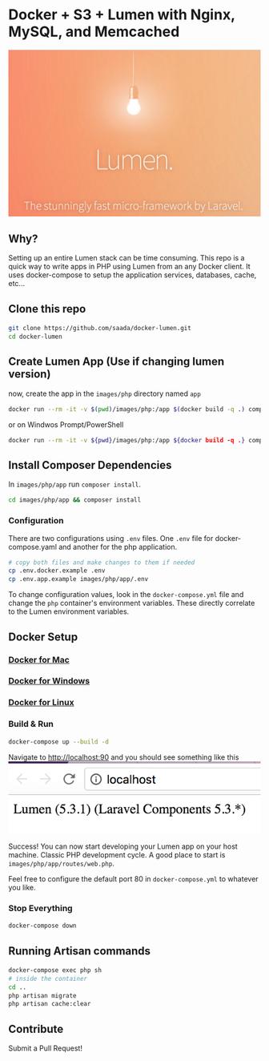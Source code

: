 # Docker + S3 + Lumen with Nginx, MySQL, and Memcached

![image](Lumen_splash.png)

## Why?

Setting up an entire Lumen stack can be time consuming. This repo is a quick way to write apps in PHP using Lumen from an any Docker client. It uses docker-compose to setup the application services, databases, cache, etc...

## Clone this repo

```bash
git clone https://github.com/saada/docker-lumen.git
cd docker-lumen
```

## Create Lumen App (Use if changing lumen version)

now, create the app in the `images/php` directory named `app`

```bash
docker run --rm -it -v $(pwd)/images/php:/app $(docker build -q .) composer create-project --prefer-dist laravel/lumen ./app
```

or on Windwos Prompt/PowerShell
```bash
docker run --rm -it -v ${pwd}/images/php:/app ${docker build -q .} composer create-project --prefer-dist laravel/lumen ./app
```

## Install Composer Dependencies

In `images/php/app` run `composer install`.
```bash
cd images/php/app && composer install
```


### Configuration

There are two configurations using `.env` files. One `.env` file for docker-compose.yaml and another for the php application.

```sh
# copy both files and make changes to them if needed
cp .env.docker.example .env
cp .env.app.example images/php/app/.env
```

To change configuration values, look in the `docker-compose.yml` file and change the `php` container's environment variables. These directly correlate to the Lumen environment variables.

## Docker Setup

### [Docker for Mac](https://docs.docker.com/docker-for-mac/)

### [Docker for Windows](https://docs.docker.com/docker-for-windows/)

### [Docker for Linux](https://docs.docker.com/engine/installation/linux/)

### Build & Run

```bash
docker-compose up --build -d
```

Navigate to [http://localhost:90](http://localhost:90) and you should see something like this
![image](Lumen_browser.png)

Success! You can now start developing your Lumen app on your host machine. Classic PHP development cycle. A good place to start is `images/php/app/routes/web.php`.

Feel free to configure the default port 80 in `docker-compose.yml` to whatever you like.

### Stop Everything

```bash
docker-compose down
```

## Running Artisan commands

```sh
docker-compose exec php sh
# inside the container
cd ..
php artisan migrate
php artisan cache:clear
```

## Contribute

Submit a Pull Request!